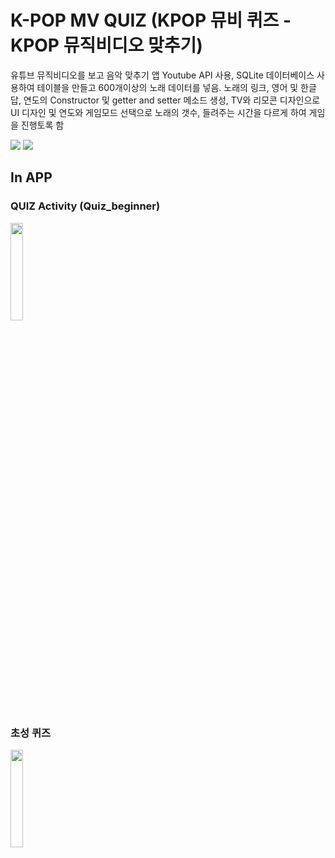 # **K-POP MV QUIZ (KPOP 뮤비 퀴즈 - KPOP 뮤직비디오 맞추기)**

유튜브 뮤직비디오를 보고 음악 맞추기 앱
Youtube API 사용, SQLite 데이터베이스 사용하여 테이블을 만들고 600개이상의 노래 데이터를 넣음.
노래의 링크, 영어 및 한글 답, 연도의 Constructor 및 getter and setter 메소드 생성, TV와 리모콘 디자인으로 UI 디자인 및 연도와 게임모드 선택으로 노래의 갯수, 들려주는 시간을 다르게 하여 게임을 진행토록 함

<img src="https://img.shields.io/badge/Android-3DDC84?style=for-the-badge&logo=Android&logoColor=green"> <img src="https://img.shields.io/badge/AndroidStudio-3DDC84?style=for-the-badge&logo=Android Studio&logoColor=green">

## In APP
### QUIZ Activity (Quiz_beginner)
<img src="https://user-images.githubusercontent.com/43633076/172321128-136a84e4-8c2f-4031-b0cc-9c5f0740db4b.png" width="20%" height="20%">


### 초성 퀴즈
<img src="https://user-images.githubusercontent.com/43633076/172321150-257c782c-1867-408f-9625-54e552baff86.png" width="20%" height="20%">

